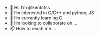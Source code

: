- 👋 Hi, I’m @kentcfss
- 👀 I’m interested in  C/C++ and python, JS 
- 🌱 I’m currently learning C
- 💞️ I’m looking to collaborate on ...
- 📫 How to reach me ...

<!---
kentcfss/kentcfss is a ✨ special ✨ repository because its `README.md` (this file) appears on your GitHub profile.
You can click the Preview link to take a look at your changes.
--->
